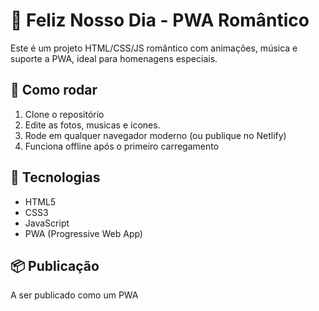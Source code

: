 # 💖 Feliz Nosso Dia - PWA Romântico

Este é um projeto HTML/CSS/JS romântico com animações, música e suporte a PWA, ideal para homenagens especiais.  

## 🚀 Como rodar

1. Clone o repositório
2. Edite as fotos, musicas e icones. 
3. Rode em qualquer navegador moderno (ou publique no Netlify)
4. Funciona offline após o primeiro carregamento


## 🎨 Tecnologias

- HTML5
- CSS3
- JavaScript
- PWA (Progressive Web App)

## 📦 Publicação
A ser publicado como um PWA 

